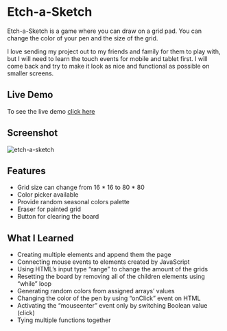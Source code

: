 # Etch-a-Sketch

Etch-a-Sketch is a game where you can draw on a grid pad. You can change the color of your pen and the size of the grid. 

I love sending my project out to my friends and family for them to play with, but I will need to learn the touch events for mobile and tablet first. I will come back and try to make it look as nice and functional as possible on smaller screens. 

## Live Demo

To see the live demo [click here](https://etch-a-sketch-wheat.vercel.app/)


## Screenshot

![etch-a-sketch](https://user-images.githubusercontent.com/77329731/216556640-813a3183-0ca9-41a3-8b9f-1c1586adac88.png)

## Features
- Grid size can change from 16 * 16 to 80 * 80
- Color picker available
- Provide random seasonal colors palette
- Eraser for painted grid
- Button for clearing the board 

## What I Learned
- Creating multiple elements and append them the page 
- Connecting mouse events to elements created by JavaScript
- Using HTML’s input type “range” to change the amount of the grids
- Resetting the board by removing all of the children elements using “while” loop
- Generating random colors from assigned arrays’ values
- Changing the color of the pen by using “onClick” event on HTML
- Activating the “mouseenter” event only by switching Boolean value (click)
- Tying multiple functions together
